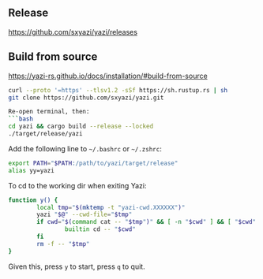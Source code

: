 ## Release
https://github.com/sxyazi/yazi/releases

## Build from source
https://yazi-rs.github.io/docs/installation/#build-from-source

```bash
curl --proto '=https' --tlsv1.2 -sSf https://sh.rustup.rs | sh
git clone https://github.com/sxyazi/yazi.git

Re-open terminal, then:
```bash
cd yazi && cargo build --release --locked
./target/release/yazi
```

Add the following line to `~/.bashrc` or `~/.zshrc`:
```bash
export PATH="$PATH:/path/to/yazi/target/release"
alias yy=yazi
```

To cd to the working dir when exiting Yazi:
```bash
function y() {
        local tmp="$(mktemp -t "yazi-cwd.XXXXXX")"
        yazi "$@" --cwd-file="$tmp"
        if cwd="$(command cat -- "$tmp")" && [ -n "$cwd" ] && [ "$cwd" != "$PWD" ]; then
                builtin cd -- "$cwd"
        fi
        rm -f -- "$tmp"
}
```
Given this, press `y` to start, press `q` to quit.
